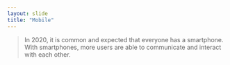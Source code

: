 ```yaml
---
layout: slide
title: "Mobile"
---
```

> In 2020, it is common and expected that everyone has a smartphone.
> With smartphones, more users are able to communicate and interact with each other.
